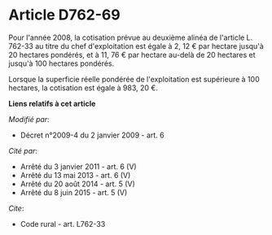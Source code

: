 # Article D762-69

Pour l'année 2008, la cotisation prévue au deuxième alinéa de l'article L. 762-33 au titre du chef d'exploitation est égale à
2, 12 € par hectare jusqu'à 20 hectares pondérés, et à 11, 76 € par hectare au-delà de 20 hectares et jusqu'à 100 hectares
pondérés. 

Lorsque la superficie réelle pondérée de l'exploitation est supérieure à 100 hectares, la cotisation est égale à 983, 20 €.

**Liens relatifs à cet article**

_Modifié par_:

  - Décret n°2009-4 du 2 janvier 2009 - art. 6

_Cité par_:

  - Arrêté du 3 janvier 2011 - art. 6 (V)
  - Arrêté du 13 mai 2013 - art. 6 (V)
  - Arrêté du 20 août 2014 - art. 5 (V)
  - Arrêté du 8 juin 2015 - art. 5 (V)

_Cite_:

  - Code rural - art. L762-33
